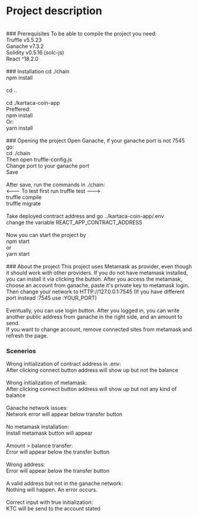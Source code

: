 # Project description
<br>
### Prerequisites
To be able to compile the project you need: <br>
Truffle v5.5.23 <br>
Ganache v7.3.2 <br>
Solidity v0.5.16 (solc-js) <br>
React ^18.2.0 <br>
<br>
### Installation
cd ./chain <br>
npm install <br>
<br>
cd .. <br>
<br>
cd ./kartaca-coin-app <br>
Preffered: <br>
npm install <br>
Or: <br>
yarn install <br>
<br>
### Opening the project
Open Ganache, if your ganache port is not 7545 go: <br>
cd ./chain <br>
Then open truffle-config.js <br>
Change port to your ganache port <br>
Save <br>
<br>
After save, run the commands in ./chain: <br>
<--- To test first run truffle test ---> <br>
truffle compile <br>
truffle migrate <br>
<br>
Take deployed contract address and go ../kartaca-coin-app/.env <br>
change the variable REACT_APP_CONTRACT_ADDRESS <br>
<br>
Now you can start the project by <br>
npm start <br>
or <br>
yarn start <br>
<br>
### About the project
This project uses Metamask as provider, even though it should work with other providers. If you do not have metamask installed, you can install it via clicking the button.
After you access the metamask, choose an account from ganache, paste it's private key to metamask login. <br>
Then change your network to HTTP://127.0.0.1:7545 (If you have different port instead :7545 use :YOUR_PORT)<br>
<br>
Eventually, you can use login button. After you logged in, you can write another public address from ganache in the right side, and an amount to send.<br>
If you want to change account, remove connected sites from metamask and refresh the page.

### Scenerios
Wrong initialization of contract address in .env:<br>
After clicking connect button address will show up but not the balance<br>
<br>
Wrong initialization of metamask:<br>
After clicking connect button address will show up but not any kind of balance<br>
<br>
Ganache network issues:<br>
Network error will appear below transfer button<br>
<br>
No metamask installation:<br>
Install metamask button will appear<br>
<br>
Amount > balance transfer:<br>
Error will appear below the transfer button<br>
<br>
Wrong address:<br>
Error will appear below the transfer button<br>
<br>
A valid address but not in the ganache network:<br>
Nothing will happen. An error occurs.<br>
<br>
Correct input with true initialization:<br>
KTC will be send to the account stated<br>


